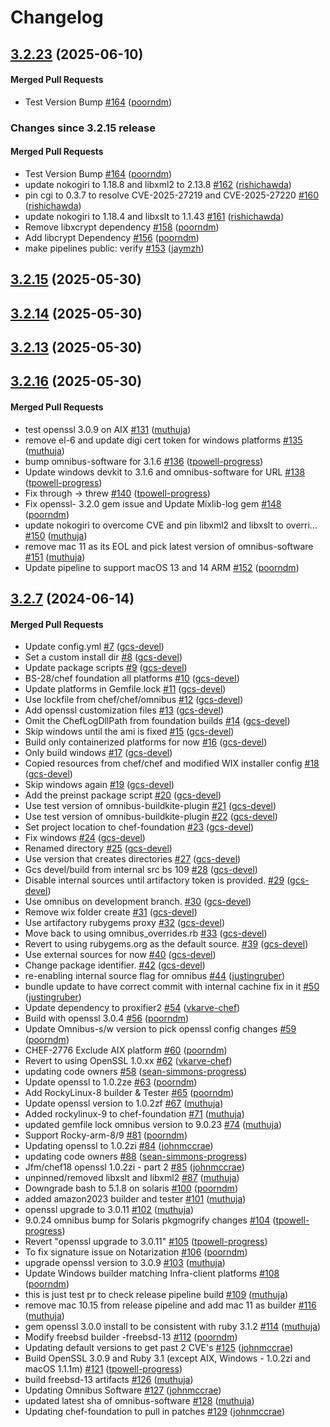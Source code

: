 # Changelog

<!-- latest_release 3.2.23 -->
## [3.2.23](https://github.com/chef/chef-foundation/tree/3.2.23) (2025-06-10)

#### Merged Pull Requests
- Test Version Bump [#164](https://github.com/chef/chef-foundation/pull/164) ([poorndm](https://github.com/poorndm))
<!-- latest_release -->

<!-- release_rollup since=3.2.15 -->
### Changes since 3.2.15 release

#### Merged Pull Requests
- Test Version Bump [#164](https://github.com/chef/chef-foundation/pull/164) ([poorndm](https://github.com/poorndm)) <!-- 3.2.23 -->
- update nokogiri to 1.18.8 and libxml2 to 2.13.8 [#162](https://github.com/chef/chef-foundation/pull/162) ([rishichawda](https://github.com/rishichawda)) <!-- 3.2.22 -->
- pin cgi to 0.3.7 to resolve CVE-2025-27219 and CVE-2025-27220 [#160](https://github.com/chef/chef-foundation/pull/160) ([rishichawda](https://github.com/rishichawda)) <!-- 3.2.21 -->
- update nokogiri to 1.18.4 and libxslt to 1.1.43 [#161](https://github.com/chef/chef-foundation/pull/161) ([rishichawda](https://github.com/rishichawda)) <!-- 3.2.20 -->
- Remove libxcrypt dependency [#158](https://github.com/chef/chef-foundation/pull/158) ([poorndm](https://github.com/poorndm)) <!-- 3.2.19 -->
- Add  libcrypt Dependency [#156](https://github.com/chef/chef-foundation/pull/156) ([poorndm](https://github.com/poorndm)) <!-- 3.2.18 -->
- make pipelines public: verify [#153](https://github.com/chef/chef-foundation/pull/153) ([jaymzh](https://github.com/jaymzh)) <!-- 3.2.17 -->
<!-- release_rollup -->

<!-- latest_stable_release -->
## [3.2.15](https://github.com/chef/chef-foundation/tree/3.2.15) (2025-05-30)
<!-- latest_stable_release -->

## [3.2.14](https://github.com/chef/chef-foundation/tree/3.2.14) (2025-05-30)

## [3.2.13](https://github.com/chef/chef-foundation/tree/3.2.13) (2025-05-30)

## [3.2.16](https://github.com/chef/chef-foundation/tree/3.2.16) (2025-05-30)

#### Merged Pull Requests
- test openssl 3.0.9 on AIX [#131](https://github.com/chef/chef-foundation/pull/131) ([muthuja](https://github.com/muthuja))
- remove el-6 and update digi cert token for windows platforms [#135](https://github.com/chef/chef-foundation/pull/135) ([muthuja](https://github.com/muthuja))
- bump omnibus-software for 3.1.6 [#136](https://github.com/chef/chef-foundation/pull/136) ([tpowell-progress](https://github.com/tpowell-progress))
- Update windows devkit to 3.1.6 and omnibus-software for URL [#138](https://github.com/chef/chef-foundation/pull/138) ([tpowell-progress](https://github.com/tpowell-progress))
- Fix through -&gt; threw [#140](https://github.com/chef/chef-foundation/pull/140) ([tpowell-progress](https://github.com/tpowell-progress))
- Fix openssl- 3.2.0 gem issue and Update Mixlib-log gem [#148](https://github.com/chef/chef-foundation/pull/148) ([poorndm](https://github.com/poorndm))
- update nokogiri to overcome CVE and pin libxml2 and libxslt to overri… [#150](https://github.com/chef/chef-foundation/pull/150) ([muthuja](https://github.com/muthuja))
- remove mac 11 as its EOL and pick latest version of omnibus-software [#151](https://github.com/chef/chef-foundation/pull/151) ([muthuja](https://github.com/muthuja))
- Update pipeline to support macOS 13 and 14 ARM  [#152](https://github.com/chef/chef-foundation/pull/152) ([poorndm](https://github.com/poorndm))

## [3.2.7](https://github.com/chef/chef-foundation/tree/3.2.7) (2024-06-14)

#### Merged Pull Requests
- Update config.yml [#7](https://github.com/chef/chef-foundation/pull/7) ([gcs-devel](https://github.com/gcs-devel))
- Set a custom install dir [#8](https://github.com/chef/chef-foundation/pull/8) ([gcs-devel](https://github.com/gcs-devel))
- Update package scripts [#9](https://github.com/chef/chef-foundation/pull/9) ([gcs-devel](https://github.com/gcs-devel))
- BS-28/chef foundation all platforms [#10](https://github.com/chef/chef-foundation/pull/10) ([gcs-devel](https://github.com/gcs-devel))
- Update platforms in Gemfile.lock [#11](https://github.com/chef/chef-foundation/pull/11) ([gcs-devel](https://github.com/gcs-devel))
- Use lockfile from chef/chef/omnibus [#12](https://github.com/chef/chef-foundation/pull/12) ([gcs-devel](https://github.com/gcs-devel))
- Add openssl customization files [#13](https://github.com/chef/chef-foundation/pull/13) ([gcs-devel](https://github.com/gcs-devel))
- Omit the ChefLogDllPath from foundation builds [#14](https://github.com/chef/chef-foundation/pull/14) ([gcs-devel](https://github.com/gcs-devel))
- Skip windows until the ami is fixed [#15](https://github.com/chef/chef-foundation/pull/15) ([gcs-devel](https://github.com/gcs-devel))
- Build only containerized platforms for now [#16](https://github.com/chef/chef-foundation/pull/16) ([gcs-devel](https://github.com/gcs-devel))
- Only build windows [#17](https://github.com/chef/chef-foundation/pull/17) ([gcs-devel](https://github.com/gcs-devel))
- Copied resources from chef/chef and modified WIX installer config [#18](https://github.com/chef/chef-foundation/pull/18) ([gcs-devel](https://github.com/gcs-devel))
- Skip windows again [#19](https://github.com/chef/chef-foundation/pull/19) ([gcs-devel](https://github.com/gcs-devel))
- Add the preinst package script [#20](https://github.com/chef/chef-foundation/pull/20) ([gcs-devel](https://github.com/gcs-devel))
- Use test version of omnibus-buildkite-plugin [#21](https://github.com/chef/chef-foundation/pull/21) ([gcs-devel](https://github.com/gcs-devel))
- Use test version of omnibus-buildkite-plugin [#22](https://github.com/chef/chef-foundation/pull/22) ([gcs-devel](https://github.com/gcs-devel))
- Set project location to chef-foundation [#23](https://github.com/chef/chef-foundation/pull/23) ([gcs-devel](https://github.com/gcs-devel))
- Fix windows [#24](https://github.com/chef/chef-foundation/pull/24) ([gcs-devel](https://github.com/gcs-devel))
- Renamed directory [#25](https://github.com/chef/chef-foundation/pull/25) ([gcs-devel](https://github.com/gcs-devel))
- Use version that creates directories [#27](https://github.com/chef/chef-foundation/pull/27) ([gcs-devel](https://github.com/gcs-devel))
- Gcs devel/build from internal src bs 109 [#28](https://github.com/chef/chef-foundation/pull/28) ([gcs-devel](https://github.com/gcs-devel))
- Disable internal sources until artifactory token is provided. [#29](https://github.com/chef/chef-foundation/pull/29) ([gcs-devel](https://github.com/gcs-devel))
- Use omnibus on development branch. [#30](https://github.com/chef/chef-foundation/pull/30) ([gcs-devel](https://github.com/gcs-devel))
- Remove wix folder create [#31](https://github.com/chef/chef-foundation/pull/31) ([gcs-devel](https://github.com/gcs-devel))
- Use artifactory rubygems proxy [#32](https://github.com/chef/chef-foundation/pull/32) ([gcs-devel](https://github.com/gcs-devel))
- Move back to using omnibus_overrides.rb [#33](https://github.com/chef/chef-foundation/pull/33) ([gcs-devel](https://github.com/gcs-devel))
- Revert to using rubygems.org as the default source. [#39](https://github.com/chef/chef-foundation/pull/39) ([gcs-devel](https://github.com/gcs-devel))
- Use external sources for now [#40](https://github.com/chef/chef-foundation/pull/40) ([gcs-devel](https://github.com/gcs-devel))
- Change package identifier. [#42](https://github.com/chef/chef-foundation/pull/42) ([gcs-devel](https://github.com/gcs-devel))
- re-enabling internal source flag for omnibus [#44](https://github.com/chef/chef-foundation/pull/44) ([justingruber](https://github.com/justingruber))
- bundle update to have correct commit with internal cachine fix in it [#50](https://github.com/chef/chef-foundation/pull/50) ([justingruber](https://github.com/justingruber))
- Update dependency to proxifier2  [#54](https://github.com/chef/chef-foundation/pull/54) ([vkarve-chef](https://github.com/vkarve-chef))
- Build with openssl 3.0.4 [#56](https://github.com/chef/chef-foundation/pull/56) ([poorndm](https://github.com/poorndm))
- Update Omnibus-s/w version to pick openssl config changes [#59](https://github.com/chef/chef-foundation/pull/59) ([poorndm](https://github.com/poorndm))
- CHEF-2776 Exclude AIX platform [#60](https://github.com/chef/chef-foundation/pull/60) ([poorndm](https://github.com/poorndm))
- Revert to using OpenSSL 1.0.xx  [#62](https://github.com/chef/chef-foundation/pull/62) ([vkarve-chef](https://github.com/vkarve-chef))
- updating code owners [#58](https://github.com/chef/chef-foundation/pull/58) ([sean-simmons-progress](https://github.com/sean-simmons-progress))
- Update openssl to 1.0.2ze [#63](https://github.com/chef/chef-foundation/pull/63) ([poorndm](https://github.com/poorndm))
- Add RockyLinux-8 builder &amp; Tester [#65](https://github.com/chef/chef-foundation/pull/65) ([poorndm](https://github.com/poorndm))
- Update openssl version to 1.0.2zf [#67](https://github.com/chef/chef-foundation/pull/67) ([muthuja](https://github.com/muthuja))
- Added rockylinux-9 to chef-foundation [#71](https://github.com/chef/chef-foundation/pull/71) ([muthuja](https://github.com/muthuja))
- updated gemfile lock omnibus version to 9.0.23 [#74](https://github.com/chef/chef-foundation/pull/74) ([muthuja](https://github.com/muthuja))
- Support Rocky-arm-8/9 [#81](https://github.com/chef/chef-foundation/pull/81) ([poorndm](https://github.com/poorndm))
- Updating openssl to 1.0.2zi [#84](https://github.com/chef/chef-foundation/pull/84) ([johnmccrae](https://github.com/johnmccrae))
- updating code owners [#88](https://github.com/chef/chef-foundation/pull/88) ([sean-simmons-progress](https://github.com/sean-simmons-progress))
- Jfm/chef18 openssl 1.0.2zi - part 2 [#85](https://github.com/chef/chef-foundation/pull/85) ([johnmccrae](https://github.com/johnmccrae))
- unpinned/removed libxslt and libxml2 [#87](https://github.com/chef/chef-foundation/pull/87) ([muthuja](https://github.com/muthuja))
- Downgrade bash to 5.1.8 on solaris [#100](https://github.com/chef/chef-foundation/pull/100) ([poorndm](https://github.com/poorndm))
- added amazon2023 builder and tester [#101](https://github.com/chef/chef-foundation/pull/101) ([muthuja](https://github.com/muthuja))
- openssl upgrade to 3.0.11 [#102](https://github.com/chef/chef-foundation/pull/102) ([muthuja](https://github.com/muthuja))
- 9.0.24 omnibus bump for Solaris pkgmogrify changes [#104](https://github.com/chef/chef-foundation/pull/104) ([tpowell-progress](https://github.com/tpowell-progress))
- Revert &quot;openssl upgrade to 3.0.11&quot; [#105](https://github.com/chef/chef-foundation/pull/105) ([tpowell-progress](https://github.com/tpowell-progress))
- To fix signature issue on Notarization [#106](https://github.com/chef/chef-foundation/pull/106) ([poorndm](https://github.com/poorndm))
- upgrade openssl version to 3.0.9 [#103](https://github.com/chef/chef-foundation/pull/103) ([muthuja](https://github.com/muthuja))
- Update Windows builder matching Infra-client  platforms [#108](https://github.com/chef/chef-foundation/pull/108) ([poorndm](https://github.com/poorndm))
- this is just test pr to check release pipeline build [#109](https://github.com/chef/chef-foundation/pull/109) ([muthuja](https://github.com/muthuja))
- remove mac 10.15 from release pipeline and add mac 11 as builder [#116](https://github.com/chef/chef-foundation/pull/116) ([muthuja](https://github.com/muthuja))
- gem openssl 3.0.0 install to be consistent with ruby 3.1.2 [#114](https://github.com/chef/chef-foundation/pull/114) ([muthuja](https://github.com/muthuja))
- Modify freebsd builder -freebsd-13 [#112](https://github.com/chef/chef-foundation/pull/112) ([poorndm](https://github.com/poorndm))
- Updating default versions to get past 2 CVE&#39;s [#125](https://github.com/chef/chef-foundation/pull/125) ([johnmccrae](https://github.com/johnmccrae))
- Build OpenSSL 3.0.9 and Ruby 3.1 (except AIX, Windows - 1.0.2zi and macOS 1.1.1m) [#121](https://github.com/chef/chef-foundation/pull/121) ([tpowell-progress](https://github.com/tpowell-progress))
- build freebsd-13 artifacts [#126](https://github.com/chef/chef-foundation/pull/126) ([muthuja](https://github.com/muthuja))
- Updating Omnibus Software [#127](https://github.com/chef/chef-foundation/pull/127) ([johnmccrae](https://github.com/johnmccrae))
- updated latest sha of omnibus-software [#128](https://github.com/chef/chef-foundation/pull/128) ([muthuja](https://github.com/muthuja))
- Updating chef-foundation to pull in patches [#129](https://github.com/chef/chef-foundation/pull/129) ([johnmccrae](https://github.com/johnmccrae))